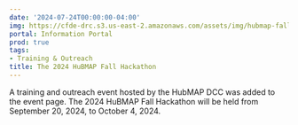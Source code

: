 ```yaml
---
date: '2024-07-24T00:00:00-04:00'
img: https://cfde-drc.s3.us-east-2.amazonaws.com/assets/img/hubmap-fall2024.png
portal: Information Portal
prod: true
tags:
- Training & Outreach
title: The 2024 HuBMAP Fall Hackathon
---
```

A training and outreach event hosted by the HubMAP DCC was added to the event page. The 2024 HuBMAP Fall Hackathon will be held from September 20, 2024, to October 4, 2024.